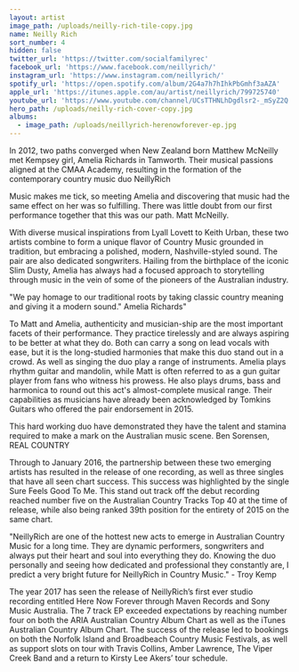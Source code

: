 ```yaml
---
layout: artist
image_path: /uploads/neilly-rich-tile-copy.jpg
name: Neilly Rich
sort_number: 4
hidden: false
twitter_url: 'https://twitter.com/socialfamilyrec'
facebook_url: 'https://www.facebook.com/neillyrich/'
instagram_url: 'https://www.instagram.com/neillyrich/'
spotify_url: 'https://open.spotify.com/album/2G4a7h7hIhkPbGmhf3aAZA'
apple_url: 'https://itunes.apple.com/au/artist/neillyrich/799725740'
youtube_url: 'https://www.youtube.com/channel/UCsTTHNLhDgdlsr2-_mSyZ2Q'
hero_path: /uploads/neilly-rich-cover-copy.jpg
albums:
  - image_path: /uploads/neillyrich-herenowforever-ep.jpg
---
```


In 2012, two paths converged when New Zealand born Matthew McNeilly met Kempsey girl, Amelia Richards in Tamworth. Their musical passions aligned at the CMAA Academy, resulting in the formation of the contemporary country music duo NeillyRich

Music makes me tick, so meeting Amelia and discovering that music had the same effect on her was so fulfilling. There was little doubt from our first performance together that this was our path. Matt McNeilly.

With diverse musical inspirations from Lyall Lovett to Keith Urban, these two artists combine to form a unique flavor of Country Music grounded in tradition, but embracing a polished, modern, Nashville-styled sound. The pair are also dedicated songwriters. Hailing from the birthplace of the iconic Slim Dusty, Amelia has always had a focused approach to storytelling through music in the vein of some of the pioneers of the Australian industry.

"We pay homage to our traditional roots by taking classic country meaning and giving it a modern sound." Amelia Richards"

To Matt and Amelia, authenticity and musician-ship are the most important facets of their performance. They practice tirelessly and are always aspiring to be better at what they do. Both can carry a song on lead vocals with ease, but it is the long-studied harmonies that make this duo stand out in a crowd. As well as singing the duo play a range of instruments. Amelia plays rhythm guitar and mandolin, while Matt is often referred to as a gun guitar player from fans who witness his prowess. He also plays drums, bass and harmonica to round out this act's almost-complete musical range. Their capabilities as musicians have already been acknowledged by Tomkins Guitars who offered the pair endorsement in 2015.

This hard working duo have demonstrated they have the talent and stamina required to make a mark on the Australian music scene. Ben Sorensen, REAL COUNTRY

Through to January 2016, the partnership between these two emerging artists has resulted in the release of one recording, as well as three singles that have all seen chart success. This success was highlighted by the single Sure Feels Good To Me. This stand out track off the debut recording reached number five on the Australian Country Tracks Top 40 at the time of release, while also being ranked 39th position for the entirety of 2015 on the same chart.

"NeillyRich are one of the hottest new acts to emerge in Australian Country Music for a long time. They are dynamic performers, songwriters and always put their heart and soul into everything they do. Knowing the duo personally and seeing how dedicated and professional they constantly are, I predict a very bright future for NeillyRich in Country Music." - Troy Kemp

The year 2017 has seen the release of NeillyRich’s first ever studio recording entitled Here Now Forever through Maven Records and Sony Music Australia. The 7 track EP exceeded expectations by reaching number four on both the ARIA Australian Country Album Chart as well as the iTunes Australian Country Album Chart. The success of the release led to bookings on both the Norfolk Island and Broadbeach Country Music Festivals, as well as support slots on tour with Travis Collins, Amber Lawrence, The Viper Creek Band and a return to Kirsty Lee Akers’ tour schedule.